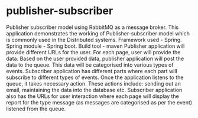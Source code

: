 # publisher-subscriber
Publisher subscriber model using RabbitMQ as a message broker. This application demonstrates the working of Publisher-subscriber model which is commonly used in the Distributed systems.
Framework used - Spring.
Spring module - Spring boot.
Build tool - maven
Publisher application will provide different URLs for the user. For each page, user will provide the data. Based on the user provided data, publisher application will post the data to the queue. This data will be categorised into various types of events.
Subscriber application has different parts where each part will subscribe to different types of events. Once the application listens to the queue, it takes necessary action. These actions include: sending out an email, maintaining the data into the database etc.
Subscriber application also has the URLs for user interaction where each page will display the report for the type message (as messages are categorised as per the event) listened from the queue.
